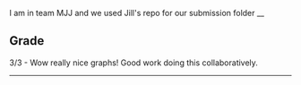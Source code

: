 I am in team MJJ and we used Jill's repo for our submission folder
__
## Grade
3/3 - Wow really nice graphs! Good work doing this collaboratively.

---------
